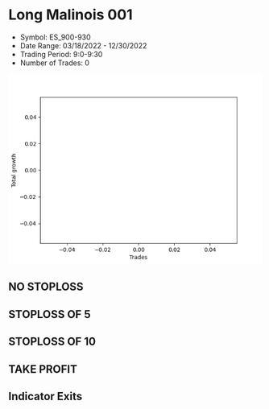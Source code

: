 # Long Malinois 001 
- Symbol: ES_900-930
- Date Range: 03/18/2022 - 12/30/2022
- Trading Period: 9:0-9:30
- Number of Trades: 0

![Plot](LongMalinois001ES_900-930.png)
## NO STOPLOSS














## STOPLOSS OF 5














## STOPLOSS OF 10














## TAKE PROFIT











## Indicator Exits



